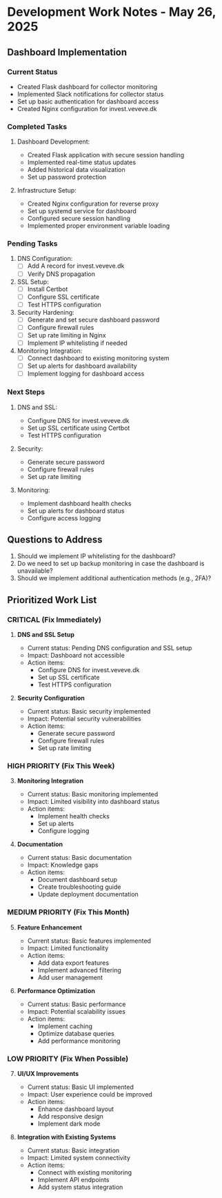 # Development Work Notes - May 26, 2025

## Dashboard Implementation

### Current Status
- Created Flask dashboard for collector monitoring
- Implemented Slack notifications for collector status
- Set up basic authentication for dashboard access
- Created Nginx configuration for invest.veveve.dk

### Completed Tasks
1. Dashboard Development:
   - Created Flask application with secure session handling
   - Implemented real-time status updates
   - Added historical data visualization
   - Set up password protection

2. Infrastructure Setup:
   - Created Nginx configuration for reverse proxy
   - Set up systemd service for dashboard
   - Configured secure session handling
   - Implemented proper environment variable loading

### Pending Tasks
1. DNS Configuration:
   - [ ] Add A record for invest.veveve.dk
   - [ ] Verify DNS propagation

2. SSL Setup:
   - [ ] Install Certbot
   - [ ] Configure SSL certificate
   - [ ] Test HTTPS configuration

3. Security Hardening:
   - [ ] Generate and set secure dashboard password
   - [ ] Configure firewall rules
   - [ ] Set up rate limiting in Nginx
   - [ ] Implement IP whitelisting if needed

4. Monitoring Integration:
   - [ ] Connect dashboard to existing monitoring system
   - [ ] Set up alerts for dashboard availability
   - [ ] Implement logging for dashboard access

### Next Steps
1. DNS and SSL:
   - Configure DNS for invest.veveve.dk
   - Set up SSL certificate using Certbot
   - Test HTTPS configuration

2. Security:
   - Generate secure password
   - Configure firewall rules
   - Set up rate limiting

3. Monitoring:
   - Implement dashboard health checks
   - Set up alerts for dashboard status
   - Configure access logging

## Questions to Address
1. Should we implement IP whitelisting for the dashboard?
2. Do we need to set up backup monitoring in case the dashboard is unavailable?
3. Should we implement additional authentication methods (e.g., 2FA)?

## Prioritized Work List

### CRITICAL (Fix Immediately)
1. **DNS and SSL Setup**
   - Current status: Pending DNS configuration and SSL setup
   - Impact: Dashboard not accessible
   - Action items:
     - Configure DNS for invest.veveve.dk
     - Set up SSL certificate
     - Test HTTPS configuration

2. **Security Configuration**
   - Current status: Basic security implemented
   - Impact: Potential security vulnerabilities
   - Action items:
     - Generate secure password
     - Configure firewall rules
     - Set up rate limiting

### HIGH PRIORITY (Fix This Week)
3. **Monitoring Integration**
   - Current status: Basic monitoring implemented
   - Impact: Limited visibility into dashboard status
   - Action items:
     - Implement health checks
     - Set up alerts
     - Configure logging

4. **Documentation**
   - Current status: Basic documentation
   - Impact: Knowledge gaps
   - Action items:
     - Document dashboard setup
     - Create troubleshooting guide
     - Update deployment documentation

### MEDIUM PRIORITY (Fix This Month)
5. **Feature Enhancement**
   - Current status: Basic features implemented
   - Impact: Limited functionality
   - Action items:
     - Add data export features
     - Implement advanced filtering
     - Add user management

6. **Performance Optimization**
   - Current status: Basic performance
   - Impact: Potential scalability issues
   - Action items:
     - Implement caching
     - Optimize database queries
     - Add performance monitoring

### LOW PRIORITY (Fix When Possible)
7. **UI/UX Improvements**
   - Current status: Basic UI implemented
   - Impact: User experience could be improved
   - Action items:
     - Enhance dashboard layout
     - Add responsive design
     - Implement dark mode

8. **Integration with Existing Systems**
   - Current status: Basic integration
   - Impact: Limited system connectivity
   - Action items:
     - Connect with existing monitoring
     - Implement API endpoints
     - Add system status integration 